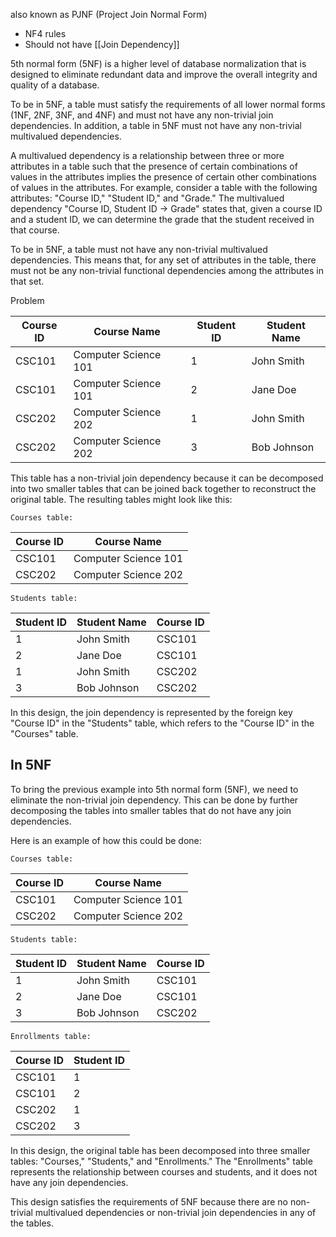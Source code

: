 also known as PJNF (Project Join Normal Form)

-   NF4 rules
-   Should not have [[Join Dependency]]

5th normal form (5NF) is a higher level of database normalization that is designed to eliminate redundant data and improve the overall integrity and quality of a database.

To be in 5NF, a table must satisfy the requirements of all lower normal forms (1NF, 2NF, 3NF, and 4NF) and must not have any non-trivial join dependencies. In addition, a table in 5NF must not have any non-trivial multivalued dependencies.

A multivalued dependency is a relationship between three or more attributes in a table such that the presence of certain combinations of values in the attributes implies the presence of certain other combinations of values in the attributes. For example, consider a table with the following attributes: "Course ID," "Student ID," and "Grade." The multivalued dependency "Course ID, Student ID -> Grade" states that, given a course ID and a student ID, we can determine the grade that the student received in that course.

To be in 5NF, a table must not have any non-trivial multivalued dependencies. This means that, for any set of attributes in the table, there must not be any non-trivial functional dependencies among the attributes in that set.

Problem

| Course ID | Course Name          | Student ID | Student Name | 
|-----------|----------------------|------------|--------------|
| CSC101    | Computer Science 101 | 1          | John Smith   |
| CSC101    | Computer Science 101 | 2          | Jane Doe     |
| CSC202    | Computer Science 202 | 1          | John Smith   |
| CSC202    | Computer Science 202 | 3          | Bob Johnson  |

This table has a non-trivial join dependency because it can be decomposed into two smaller tables that can be joined back together to reconstruct the original table. The resulting tables might look like this:

	Courses table:

| Course ID | Course Name          |
|-----------|----------------------|
| CSC101    | Computer Science 101 |
| CSC202    | Computer Science 202 |

	Students table:

| Student ID | Student Name | Course ID |
|------------|--------------|-----------|
| 1          | John Smith   | CSC101    |
| 2          | Jane Doe     | CSC101    |
| 1          | John Smith   | CSC202    |
| 3          | Bob Johnson  | CSC202    |

In this design, the join dependency is represented by the foreign key "Course ID" in the "Students" table, which refers to the "Course ID" in the "Courses" table.

## In 5NF

To bring the previous example into 5th normal form (5NF), we need to eliminate the non-trivial join dependency. This can be done by further decomposing the tables into smaller tables that do not have any join dependencies.

Here is an example of how this could be done:

	Courses table:

| Course ID | Course Name          |
|-----------|----------------------|
| CSC101    | Computer Science 101 |
| CSC202    | Computer Science 202 |

	Students table:

| Student ID | Student Name | Course ID |
|------------|--------------|-----------|
| 1          | John Smith   | CSC101    |
| 2          | Jane Doe     | CSC101    |
| 3          | Bob Johnson  | CSC202    |

	Enrollments table:

| Course ID | Student ID |
|-----------|------------|
| CSC101    | 1          |
| CSC101    | 2          |
| CSC202    | 1          |
| CSC202    | 3          |

In this design, the original table has been decomposed into three smaller tables: "Courses," "Students," and "Enrollments." The "Enrollments" table represents the relationship between courses and students, and it does not have any join dependencies.

This design satisfies the requirements of 5NF because there are no non-trivial multivalued dependencies or non-trivial join dependencies in any of the tables.